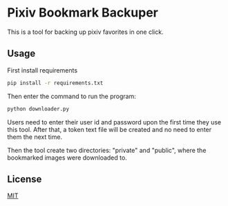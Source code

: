 # Pixiv Bookmark Backuper
This is a tool for backing up pixiv favorites in one click.

## Usage
First install requirements
```bash
pip install -r requirements.txt
```
Then enter the command to run the program:
```bash
python downloader.py
```
Users need to enter their user id and password upon the first time they use this tool. After that, a token text file will be created and no need to enter them the next time.

Then the tool create two directories: "private" and "public", where the bookmarked images were downloaded to.

## License
[MIT](https://choosealicense.com/licenses/mit/)